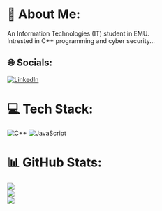 # 💫 About Me:
An Information Technologies (IT) student in EMU.<br>Intrested in C++ programming and cyber security...


## 🌐 Socials:
[![LinkedIn](https://img.shields.io/badge/LinkedIn-%230077B5.svg?logo=linkedin&logoColor=white)](https://linkedin.com/in/https://t.ly/OgCB9) 

# 💻 Tech Stack:
![C++](https://img.shields.io/badge/c++-%2300599C.svg?style=for-the-badge&logo=c%2B%2B&logoColor=white) ![JavaScript](https://img.shields.io/badge/javascript-%23323330.svg?style=for-the-badge&logo=javascript&logoColor=%23F7DF1E)
# 📊 GitHub Stats:
![](https://github-readme-stats.vercel.app/api?username=producerdj8&theme=dark&hide_border=false&include_all_commits=true&count_private=false)<br/>
![](https://github-readme-streak-stats.herokuapp.com/?user=producerdj8&theme=dark&hide_border=false)<br/>
![](https://github-readme-stats.vercel.app/api/top-langs/?username=producerdj8&theme=dark&hide_border=false&include_all_commits=true&count_private=false&layout=compact)

<!-- Proudly created with GPRM ( https://gprm.itsvg.in ) -->